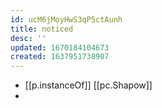 ```yaml
---
id: ucM6jMoyHwS3qP5ctAunh
title: noticed
desc: ''
updated: 1670184104673
created: 1637951738907
---
```




- [[p.instanceOf]] [[pc.Shapow]] 
- 
